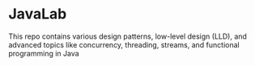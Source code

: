 # JavaLab
This repo contains various design patterns, low-level design (LLD), and advanced topics like concurrency, threading, streams, and functional programming in Java
